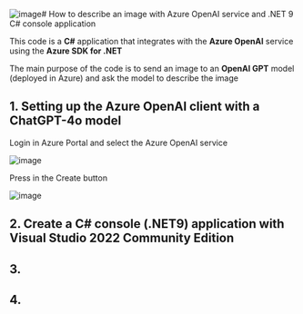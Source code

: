 ![image](https://github.com/user-attachments/assets/0d8c3881-c52d-4046-84d7-49361fb41907)# How to describe an image with Azure OpenAI service and .NET 9 C# console application

This code is a **C#** application that integrates with the **Azure OpenAI** service using the **Azure SDK for .NET**

The main purpose of the code is to send an image to an **OpenAI GPT** model (deployed in Azure) and ask the model to describe the image

## 1. Setting up the Azure OpenAI client with a ChatGPT-4o model

Login in Azure Portal and select the Azure OpenAI service

![image](https://github.com/user-attachments/assets/0d6b477a-1b8b-4426-ab69-0e12971ddc63)

Press in the Create button

![image](https://github.com/user-attachments/assets/04102886-7a19-4f83-b3db-b27f035b4cfd)





## 2. Create a C# console (.NET9) application with Visual Studio 2022 Community Edition







## 3. 


## 4. 



